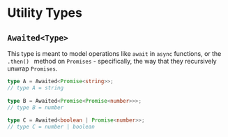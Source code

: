 # Utility Types

## `Awaited<Type>`
This type is meant to model operations like `await` in `async` functions, or the `.then() ` method on `Promises` - specifically, the way that they recursively unwrap `Promises`.

```typescript
type A = Awaited<Promise<string>>;
// type A = string
 
type B = Awaited<Promise<Promise<number>>>;
// type B = number
 
type C = Awaited<boolean | Promise<number>>;
// type C = number | boolean
```



